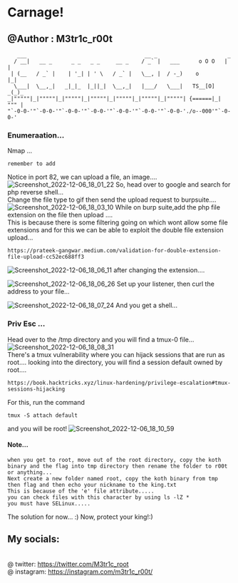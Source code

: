 #  Carnage!
## @Author : M3tr1c_r00t
```
   ___                                     __ _                      _    
  / __|   __ _      _ _   _ _     __ _    / _` |   ___      o O O   | |   
 | (__   / _` |    | '_| | ' \   / _` |   \__, |  / -_)    o        |_|   
  \___|  \__,_|   _|_|_  |_||_|  \__,_|   |___/   \___|   TS__[O]  _(_)_  
_|"""""|_|"""""|_|"""""|_|"""""|_|"""""|_|"""""|_|"""""| {======|_| """ | 
"`-0-0-'"`-0-0-'"`-0-0-'"`-0-0-'"`-0-0-'"`-0-0-'"`-0-0-'./o--000'"`-0-0-' 
```

### Enumeraation...
Nmap ...
```
remember to add
```
Notice in port 82, we can upload a file, an image....
![Screenshot_2022-12-06_18_01_22](https://user-images.githubusercontent.com/99975622/210018860-623d6065-910b-41e9-8672-a66bc6d6d9d1.png)
So, head over to google and search for php reverse shell...
<br> Change the file type to gif then send the upload request to burpsuite....
![Screenshot_2022-12-06_18_03_10](https://user-images.githubusercontent.com/99975622/210019044-f0d1a4bb-abad-4b51-bb76-dcf531653f8c.png)
While on  burp suite,add the php file extension on the file then upload ....
<br> This is because there is some filtering going on which wont allow some file extensions and for this we can be able to exploit the double file extension upload...
```
https://prateek-gangwar.medium.com/validation-for-double-extension-file-upload-cc52ec688ff3
```
![Screenshot_2022-12-06_18_06_11](https://user-images.githubusercontent.com/99975622/210019147-ef4d5b6c-4207-40ea-8b08-20936c66f3af.png)
after changing the extension....

![Screenshot_2022-12-06_18_06_26](https://user-images.githubusercontent.com/99975622/210019450-2e0bc4bb-e813-44f4-b18e-7eae57cd412a.png)
Set up your listener, then curl the address to your file...

![Screenshot_2022-12-06_18_07_24](https://user-images.githubusercontent.com/99975622/210019529-4ca22aaa-da16-47e9-82fd-2776dffd9d7e.png)
And you get a shell...

### Priv Esc ...
Head over to the /tmp directory and you will find a tmux-0 file...
![Screenshot_2022-12-06_18_08_31](https://user-images.githubusercontent.com/99975622/210019875-0a612827-3603-47ac-975d-b204661366d5.png)
<br>There's a tmux vulnerability where you can hijack sessions that are run as root....
looking into the directory, you will find a session default owned by root....
```
https://book.hacktricks.xyz/linux-hardening/privilege-escalation#tmux-sessions-hijacking
```
For this, run the command
```
tmux -S attach default
```
and you will be root!
![Screenshot_2022-12-06_18_10_59](https://user-images.githubusercontent.com/99975622/210019941-01f42524-500f-43fc-96f9-e76c41fb8e47.png)




#### Note...

```
when you get to root, move out of the root directory, copy the koth binary and the flag into tmp directory then rename the folder to r00t or anything... 
Next create a new folder named root, copy the koth binary from tmp then flag and then echo your nickname to the king.txt
This is because of the 'e' file attribute.....
you can check files with this character by using ls -lZ *
you must have SELinux.....

```
The solution for now... :)
Now, protect your king!:)
## My socials:
<br>@ twitter: https://twitter.com/M3tr1c_root
<br>@ instagram: https://instagram.com/m3tr1c_r00t/







